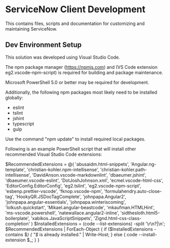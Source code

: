 ServiceNow Client Development
=============================

This contains files, scripts and documentation for customizing and maintaining ServiceNow.

Dev Environment Setup
---------------------

This solution was developed using Visual Studio Code.

The npm package manager (https://npmjs.com) and (VS Code extension eg2.vscode-npm-script) is required for building and package maintenance.

Microsoft PowerShell 5.0 or better may be required for development.

Additionally, the following npm packages most likely need to be installed globally:

- eslint
- tslint
- jshint
- typescript
- gulp

Use the command "npm update" to install required local packages.

Following is an example PowerShell script that will install other recommended Visual Studio Code extensions:

$RecommendedExtensions = @(
        'abusaidm.html-snippets',
        'Angular.ng-template',
        'christian-kohler.npm-intellisense',
        'christian-kohler.path-intellisense',
        'DavidAnson.vscode-markdownlint',
        'dbaeumer.jshint',
        'dbaeumer.vscode-eslint',
        'DotJoshJohnson.xml',
        'ecmel.vscode-html-css',
        'EditorConfig.EditorConfig',
        'eg2.tslint',
        'eg2.vscode-npm-script',
        'esbenp.prettier-vscode',
        'fknop.vscode-npm',
        'formulahendry.auto-close-tag',
        'HookyQR.JSDocTagComplete',
        'johnpapa.Angular2',
        'johnpapa.angular-essentials',
        'johnpapa.winteriscoming',
        'lolkush.quickstart',
        'Mikael.angular-beastcode',
        'mkaufman.HTMLHint',
        'ms-vscode.powershell',
        'natewallace.angular2-inline',
        'sidthesloth.html5-boilerplate',
        'xabikos.JavaScriptSnippets',
        'Zignd.html-css-class-completion'
)
$InstalledExtensions = (code --list-extensions) -split '\r\n?|\n';
$RecommendedExtensions | ForEach-Object {
    if ($InstalledExtensions -contains $_) {
        "$_ is already installed." | Write-Host;
    } else {
        code --install-extension $_;
    }
}